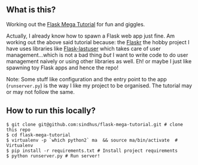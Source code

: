 ## What is this?

Working out the [Flask Mega Tutorial](http://blog.miguelgrinberg.com/post/the-flask-mega-tutorial-part-i-hello-world)
for fun and giggles. 

Actually, I already know how to spawn a Flask web app just fine. Am working out 
the above said tutorial because: the 
[Flaskr](http://github.com/sindhus/flaskr) the hobby project I have 
uses libraries like [Flask-lastuser](http://github.com/hasgeek/flask-lastuser) 
which takes care of user management...which is not a bad thing *but* I want to 
write code to do user management naively or using other libraries as well. Eh! or maybe I just like spawning toy Flask apps and hence the repo!

Note: Some stuff like configuration and the entry point to the app 
(`runserver.py`) is the way I like my project to be organised. The tutorial 
may or may not follow the same.

## How to run this locally?

    $ git clone git@github.com:sindhus/flask-mega-tutorial.git # clone this repo
    $ cd flask-mega-tutorial
    $ virtualenv -p `which python2` ma  && source ma/bin/activate  # Virtualenv
    $ pip install -r requirements.txt # Install project requirements
    $ python runserver.py # Run server!
